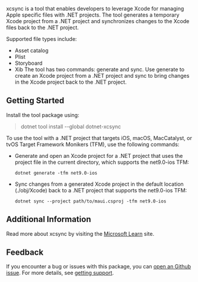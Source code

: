 xcsync is a tool that enables developers to leverage Xcode for managing Apple specific files with .NET projects. The tool generates a temporary Xcode project from a .NET project and synchronizes changes to the Xcode files back to the .NET project.

Supported file types include:

* Asset catalog
* Plist
* Storyboard
* Xib
The tool has two commands: generate and sync. Use generate to create an Xcode project from a .NET project and sync to bring changes in the Xcode project back to the .NET project.

## Getting Started
Install the tool package using:
> dotnet tool install --global dotnet-xcsync

To use the tool with a .NET project that targets iOS, macOS, MacCatalyst, or tvOS Target Framework Monikers (TFM), use the following commands:

* Generate and open an Xcode project for a .NET project that uses the project file in the current directory, which supports the net9.0-ios TFM:

  ```
  dotnet generate -tfm net9.0-ios
  ```

* Sync changes from a generated Xcode project in the default location (./obj/Xcode) back to a .NET project that supports the net9.0-ios TFM:

  ```
  dotnet sync --project path/to/maui.csproj -tfm net9.0-ios
  ```

## Additional Information
Read more about xcsync by visiting the [Microsoft Learn](https://learn.microsoft.com/en-us/dotnet/maui/macios/xcsync) site.

## Feedback
If you encounter a bug or issues with this package, you can [open an Github issue](https://github.com/dotnet/xcsync/issues/new/choose). For more details, see [getting support](https://github.com/dotnet/xcsync/blob/main/.github/SUPPORT.md).